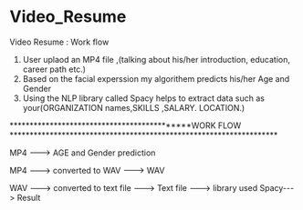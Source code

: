 # Video_Resume

Video Resume : Work flow
1) User uplaod an MP4 file ,(talking about his/her introduction, education, career path etc.) 
2) Based on the facial experssion my algorithem predicts his/her Age and Gender
3) Using the NLP library called Spacy helps to extract data such as your(ORGANIZATION names,SKILLS ,SALARY. LOCATION.)
 
 ********************************************WORK FLOW *******************************************************************
 
 
 
 
 MP4 ---> AGE and Gender prediction
 
 MP4 ---> converted to WAV ---> WAV
 
 WAV ---> converted to text file ---> Text file ---> library used Spacy---> Result
 
